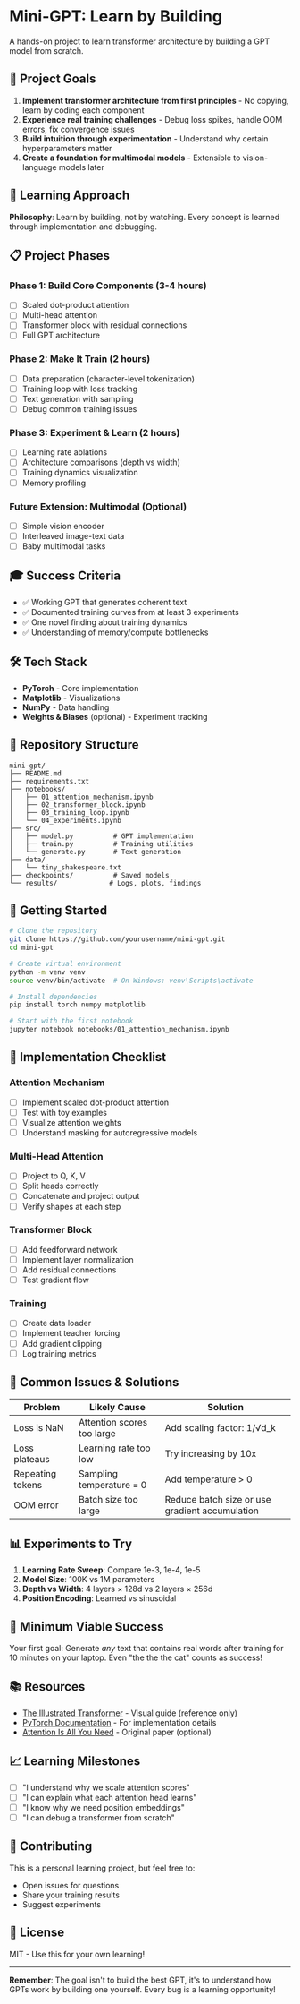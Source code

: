# Mini-GPT: Learn by Building

A hands-on project to learn transformer architecture by building a GPT model from scratch.

## 🎯 Project Goals

1. **Implement transformer architecture from first principles** - No copying, learn by coding each component
2. **Experience real training challenges** - Debug loss spikes, handle OOM errors, fix convergence issues  
3. **Build intuition through experimentation** - Understand why certain hyperparameters matter
4. **Create a foundation for multimodal models** - Extensible to vision-language models later

## 🚀 Learning Approach

**Philosophy**: Learn by building, not by watching. Every concept is learned through implementation and debugging.

## 📋 Project Phases

### Phase 1: Build Core Components (3-4 hours)
- [ ] Scaled dot-product attention
- [ ] Multi-head attention  
- [ ] Transformer block with residual connections
- [ ] Full GPT architecture

### Phase 2: Make It Train (2 hours)
- [ ] Data preparation (character-level tokenization)
- [ ] Training loop with loss tracking
- [ ] Text generation with sampling
- [ ] Debug common training issues

### Phase 3: Experiment & Learn (2 hours)
- [ ] Learning rate ablations
- [ ] Architecture comparisons (depth vs width)
- [ ] Training dynamics visualization
- [ ] Memory profiling

### Future Extension: Multimodal (Optional)
- [ ] Simple vision encoder
- [ ] Interleaved image-text data
- [ ] Baby multimodal tasks

## 🎓 Success Criteria

- ✅ Working GPT that generates coherent text
- ✅ Documented training curves from at least 3 experiments
- ✅ One novel finding about training dynamics
- ✅ Understanding of memory/compute bottlenecks

## 🛠️ Tech Stack

- **PyTorch** - Core implementation
- **Matplotlib** - Visualizations
- **NumPy** - Data handling
- **Weights & Biases** (optional) - Experiment tracking

## 📁 Repository Structure

```
mini-gpt/
├── README.md
├── requirements.txt
├── notebooks/
│   ├── 01_attention_mechanism.ipynb
│   ├── 02_transformer_block.ipynb
│   ├── 03_training_loop.ipynb
│   └── 04_experiments.ipynb
├── src/
│   ├── model.py          # GPT implementation
│   ├── train.py          # Training utilities
│   └── generate.py       # Text generation
├── data/
│   └── tiny_shakespeare.txt
├── checkpoints/          # Saved models
└── results/             # Logs, plots, findings
```

## 🏃 Getting Started

```bash
# Clone the repository
git clone https://github.com/yourusername/mini-gpt.git
cd mini-gpt

# Create virtual environment
python -m venv venv
source venv/bin/activate  # On Windows: venv\Scripts\activate

# Install dependencies
pip install torch numpy matplotlib

# Start with the first notebook
jupyter notebook notebooks/01_attention_mechanism.ipynb
```

## 📝 Implementation Checklist

### Attention Mechanism
- [ ] Implement scaled dot-product attention
- [ ] Test with toy examples
- [ ] Visualize attention weights
- [ ] Understand masking for autoregressive models

### Multi-Head Attention  
- [ ] Project to Q, K, V
- [ ] Split heads correctly
- [ ] Concatenate and project output
- [ ] Verify shapes at each step

### Transformer Block
- [ ] Add feedforward network
- [ ] Implement layer normalization
- [ ] Add residual connections
- [ ] Test gradient flow

### Training
- [ ] Create data loader
- [ ] Implement teacher forcing
- [ ] Add gradient clipping
- [ ] Log training metrics

## 🐛 Common Issues & Solutions

| Problem | Likely Cause | Solution |
|---------|--------------|----------|
| Loss is NaN | Attention scores too large | Add scaling factor: 1/√d_k |
| Loss plateaus | Learning rate too low | Try increasing by 10x |
| Repeating tokens | Sampling temperature = 0 | Add temperature > 0 |
| OOM error | Batch size too large | Reduce batch size or use gradient accumulation |

## 📊 Experiments to Try

1. **Learning Rate Sweep**: Compare 1e-3, 1e-4, 1e-5
2. **Model Size**: 100K vs 1M parameters  
3. **Depth vs Width**: 4 layers × 128d vs 2 layers × 256d
4. **Position Encoding**: Learned vs sinusoidal

## 🎉 Minimum Viable Success

Your first goal: Generate *any* text that contains real words after training for 10 minutes on your laptop. Even "the the the cat" counts as success!

## 📚 Resources

- [The Illustrated Transformer](https://jalammar.github.io/illustrated-transformer/) - Visual guide (reference only)
- [PyTorch Documentation](https://pytorch.org/docs/stable/index.html) - For implementation details
- [Attention Is All You Need](https://arxiv.org/abs/1706.03762) - Original paper (optional)

## 📈 Learning Milestones

- [ ] "I understand why we scale attention scores"
- [ ] "I can explain what each attention head learns"  
- [ ] "I know why we need position embeddings"
- [ ] "I can debug a transformer from scratch"

## 🤝 Contributing

This is a personal learning project, but feel free to:
- Open issues for questions
- Share your training results
- Suggest experiments

## 📜 License

MIT - Use this for your own learning!

---

**Remember**: The goal isn't to build the best GPT, it's to understand how GPTs work by building one yourself. Every bug is a learning opportunity!